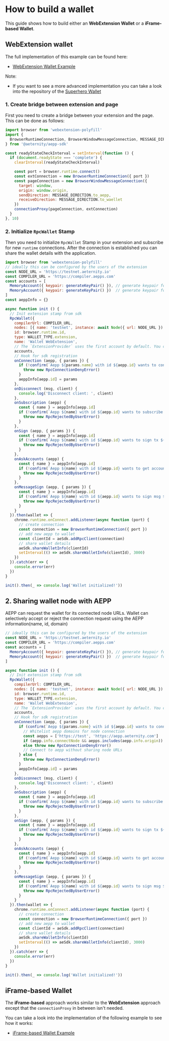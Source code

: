 # How to build a wallet

This guide shows how to build either an **WebExtension Wallet** or a **iFrame-based Wallet**.

## WebExtension wallet
The full implementation of this example can be found here:

- [WebExtension Wallet Example](https://github.com/aeternity/aepp-sdk-js/tree/master/examples/browser/wallet-web-extension)


Note:

- If you want to see a more advanced implementation you can take a look into the repository of the [Superhero Wallet](https://github.com/aeternity/superhero-wallet)

### 1. Create bridge between extension and page
First you need to create a bridge between your extension and the page. This can be done as follows:

```js
import browser from 'webextension-polyfill'
import {
  BrowserRuntimeConnection, BrowserWindowMessageConnection, MESSAGE_DIRECTION, connectionProxy
} from '@aeternity/aepp-sdk'

const readyStateCheckInterval = setInterval(function () {
  if (document.readyState === 'complete') {
    clearInterval(readyStateCheckInterval)

    const port = browser.runtime.connect()
    const extConnection = new BrowserRuntimeConnection({ port })
    const pageConnection = new BrowserWindowMessageConnection({
      target: window,
      origin: window.origin,
      sendDirection: MESSAGE_DIRECTION.to_aepp,
      receiveDirection: MESSAGE_DIRECTION.to_waellet
    })
    connectionProxy(pageConnection, extConnection)
  }
}, 10)
```

### 2. Initialize `RpcWallet` Stamp
Then you need to initialize `RpcWallet` Stamp in your extension and subscribe for new `runtime` connections.
After the connection is established you can share the wallet details with the application.

```js
import browser from 'webextension-polyfill'
// ideally this can be configured by the users of the extension
const NODE_URL = 'https://testnet.aeternity.io'
const COMPILER_URL = 'https://compiler.aepps.com'
const accounts = [
  MemoryAccount({ keypair: generateKeyPair() }), // generate keypair for account1
  MemoryAccount({ keypair: generateKeyPair() })  // generate keypair for account2
]
const aeppInfo = {}

async function init () {
  // Init extension stamp from sdk
  RpcWallet({
    compilerUrl: COMPILER_URL,
    nodes: [{ name: 'testnet', instance: await Node({ url: NODE_URL }) }],
    id: browser.runtime.id,
    type: WALLET_TYPE.extension,
    name: 'Wallet WebExtension',
    // The `ExtensionProvider` uses the first account by default. You can change active account using `selectAccount(address)` function
    accounts,
    // Hook for sdk registration
    onConnection (aepp, { params }) {
      if (!confirm(`Aepp ${params.name} with id ${aepp.id} wants to connect`)) {
        throw new RpcConnectionDenyError()
      }
      aeppInfo[aepp.id] = params
    },
    onDisconnect (msg, client) {
      console.log('Disconnect client: ', client)
    },
    onSubscription (aepp) {
      const { name } = aeppInfo[aepp.id]
      if (!confirm(`Aepp ${name} with id ${aepp.id} wants to subscribe for accounts`)) {
        throw new RpcRejectedByUserError()
      }
    },
    onSign (aepp, { params }) {
      const { name } = aeppInfo[aepp.id]
      if (!confirm(`Aepp ${name} with id ${aepp.id} wants to sign tx ${params.tx}`)) {
        throw new RpcRejectedByUserError()
      }
    },
    onAskAccounts (aepp) {
      const { name } = aeppInfo[aepp.id]
      if (!confirm(`Aepp ${name} with id ${aepp.id} wants to get accounts`)) {
        throw new RpcRejectedByUserError()
      }
    },
    onMessageSign (aepp, { params }) {
      const { name } = aeppInfo[aepp.id]
      if (!confirm(`Aepp ${name} with id ${aepp.id} wants to sign msg ${params.message}`)) {
        throw new RpcRejectedByUserError()
      }
    }
  }).then(wallet => {
    chrome.runtime.onConnect.addListener(async function (port) {
      // create connection
      const connection = new BrowserRuntimeConnection({ port })
      // add new aepp to wallet
      const clientId = aeSdk.addRpcClient(connection)
      // share wallet details
      aeSdk.shareWalletInfo(clientId)
      setInterval(() => aeSdk.shareWalletInfo(clientId), 3000)
    })
  }).catch(err => {
    console.error(err)
  })
}

init().then(_ => console.log('Wallet initialized!'))
```

## 2. Sharing wallet node with AEPP
AEPP can request the wallet for its connected node URLs. Wallet can selectively accept or reject the connection request using the AEPP information(name, id, domain)

```js
// ideally this can be configured by the users of the extension
const NODE_URL = 'https://testnet.aeternity.io'
const COMPILER_URL = 'https://compiler.aepps.com'
const accounts = [
  MemoryAccount({ keypair: generateKeyPair() }), // generate keypair for account1
  MemoryAccount({ keypair: generateKeyPair() })  // generate keypair for account2
]

async function init () {
  // Init extension stamp from sdk
  RpcWallet({
    compilerUrl: COMPILER_URL,
    nodes: [{ name: 'testnet', instance: await Node({ url: NODE_URL }) }],
    id: browser.runtime.id,
    type: WALLET_TYPE.extension,
    name: 'Wallet WebExtension',
    // The `ExtensionProvider` uses the first account by default. You can change active account using `selectAccount(address)` function
    accounts,
    // Hook for sdk registration
    onConnection (aepp, { params }) {
      if (confirm(`Aepp ${params.name} with id ${aepp.id} wants to connect`)) {
        // Whitelist aepp domains for node connection
        const aepps = ['https://test', 'https://aepp.aeternity.com']
        if (aepp.info.connectNode && aepps.includes(aepp.info.origin)) {}
        else throw new RpcConnectionDenyError()
        // Connect to aepp without sharing node URLs
      } else {
        throw new RpcConnectionDenyError()
      }
      aeppInfo[aepp.id] = params
    },
    onDisconnect (msg, client) {
      console.log('Disconnect client: ', client)
    },
    onSubscription (aepp) {
      const { name } = aeppInfo[aepp.id]
      if (!confirm(`Aepp ${name} with id ${aepp.id} wants to subscribe for accounts`)) {
        throw new RpcRejectedByUserError()
      }
    },
    onSign (aepp, { params }) {
      const { name } = aeppInfo[aepp.id]
      if (!confirm(`Aepp ${name} with id ${aepp.id} wants to sign tx ${params.tx}`)) {
        throw new RpcRejectedByUserError()
      }
    },
    onAskAccounts (aepp) {
      const { name } = aeppInfo[aepp.id]
      if (!confirm(`Aepp ${name} with id ${aepp.id} wants to get accounts`)) {
        throw new RpcRejectedByUserError()
      }
    },
    onMessageSign (aepp, { params }) {
      const { name } = aeppInfo[aepp.id]
      if (!confirm(`Aepp ${name} with id ${aepp.id} wants to sign msg ${params.message}`)) {
        throw new RpcRejectedByUserError()
      }
    }
  }).then(wallet => {
    chrome.runtime.onConnect.addListener(async function (port) {
      // create connection
      const connection = new BrowserRuntimeConnection({ port })
      // add new aepp to wallet
      const clientId = aeSdk.addRpcClient(connection)
      // share wallet details
      aeSdk.shareWalletInfo(clientId)
      setInterval(() => aeSdk.shareWalletInfo(clientId), 3000)
    })
  }).catch(err => {
    console.error(err)
  })
}

init().then(_ => console.log('Wallet initialized!'))
```

## iFrame-based Wallet
The **iFrame-based** approach works similar to the **WebExtension** approach except that the `connectionProxy` in between isn't needed.

You can take a look into the implementation of the following example to see how it works:

- [iFrame-based Wallet Example](https://github.com/aeternity/aepp-sdk-js/tree/master/examples/browser/wallet-iframe)
